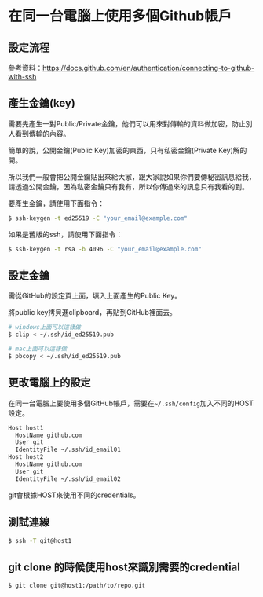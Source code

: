 # 在同一台電腦上使用多個Github帳戶

## 設定流程

參考資料：https://docs.github.com/en/authentication/connecting-to-github-with-ssh

## 產生金鑰(key)

需要先產生一對Public/Private金鑰，他們可以用來對傳輸的資料做加密，防止別人看到傳輸的內容。

簡單的說，公開金鑰(Public Key)加密的東西，只有私密金鑰(Private Key)解的開。

所以我們一般會把公開金鑰貼出來給大家，跟大家說如果你們要傳秘密訊息給我，請透過公開金鑰，因為私密金鑰只有我有，所以你傳過來的訊息只有我看的到。

要產生金鑰，請使用下面指令：
```bash
$ ssh-keygen -t ed25519 -C "your_email@example.com"
```

如果是舊版的ssh，請使用下面指令：
```bash
$ ssh-keygen -t rsa -b 4096 -C "your_email@example.com"
```

## 設定金鑰

需從GitHub的設定頁上面，填入上面產生的Public Key。

將public key拷貝進clipboard，再貼到GitHub裡面去。

```bash
# windows上面可以這樣做
$ clip < ~/.ssh/id_ed25519.pub
```

```bash
# mac上面可以這樣做
$ pbcopy < ~/.ssh/id_ed25519.pub
```

## 更改電腦上的設定

在同一台電腦上要使用多個GitHub帳戶，需要在`~/.ssh/config`加入不同的HOST設定。

```bash
Host host1
  HostName github.com
  User git
  IdentityFile ~/.ssh/id_email01
Host host2
  HostName github.com
  User git
  IdentityFile ~/.ssh/id_email02
```

git會根據HOST來使用不同的credentials。

## 測試連線

```bash
$ ssh -T git@host1
```

## git clone 的時候使用host來識別需要的credential

```bash
$ git clone git@host1:/path/to/repo.git
```
